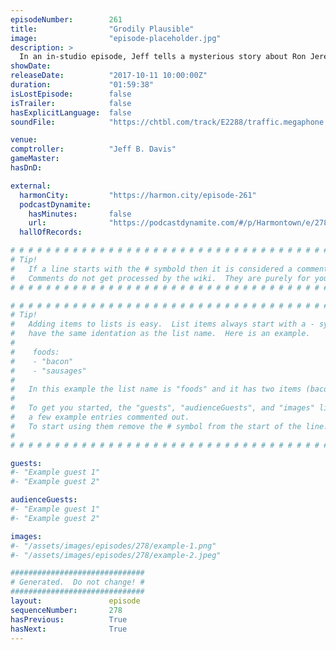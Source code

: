 ```yaml
---
episodeNumber:        261
title:                "Grodily Plausible"
image:                "episode-placeholder.jpg"
description: >
  In an in-studio episode, Jeff tells a mysterious story about Ron Jeremy and Dan discusses the tragedy in Las Vegas as well as the effect of easily-available smut on the web on today's youth. Then the role playing gang ventures forth in their exploits. ...
showDate:             
releaseDate:          "2017-10-11 10:00:00Z"
duration:             "01:59:38"
isLostEpisode:        false
isTrailer:            false
hasExplicitLanguage:  false
soundFile:            "https://chtbl.com/track/E2288/traffic.megaphone.fm/STA9796926661.mp3?updated=1596587868"

venue:                
comptroller:          "Jeff B. Davis"
gameMaster:           
hasDnD:               

external:
  harmonCity:         "https://harmon.city/episode-261"
  podcastDynamite:
    hasMinutes:       false
    url:              "https://podcastdynamite.com/#/p/Harmontown/e/278/261"
  hallOfRecords:      

# # # # # # # # # # # # # # # # # # # # # # # # # # # # # # # # # # # # # # # # # # # # #
# Tip!
#   If a line starts with the # symbold then it is considered a comment.
#   Comments do not get processed by the wiki.  They are purely for your information.
# # # # # # # # # # # # # # # # # # # # # # # # # # # # # # # # # # # # # # # # # # # # #

# # # # # # # # # # # # # # # # # # # # # # # # # # # # # # # # # # # # # # # # # # # # #
# Tip!
#   Adding items to lists is easy.  List items always start with a - symbol and have
#   have the same identation as the list name.  Here is an example.
#
#    foods:
#    - "bacon"
#    - "sausages"
#
#   In this example the list name is "foods" and it has two items (bacon, and sausages).
#
#   To get you started, the "guests", "audienceGuests", and "images" lists below have
#   a few example entries commented out.
#   To start using them remove the # symbol from the start of the line.
#
# # # # # # # # # # # # # # # # # # # # # # # # # # # # # # # # # # # # # # # # # # # # #

guests:
#- "Example guest 1"
#- "Example guest 2"

audienceGuests:
#- "Example guest 1"
#- "Example guest 2"

images:
#- "/assets/images/episodes/278/example-1.png"
#- "/assets/images/episodes/278/example-2.jpeg"

##############################
# Generated.  Do not change! #
##############################
layout:               episode
sequenceNumber:       278
hasPrevious:          True
hasNext:              True
---
```


<!-- The episode description will be rendered here -->

<!-- Add your content BELOW here -->
<!-- vvvvvvvvvvvvvvvvvvvvvvvvvvv -->




<!-- ^^^^^^^^^^^^^^^^^^^^^^^^^^^ -->
<!-- Add your content ABOVE here -->

<!-- The episode gallery will be rendered here -->